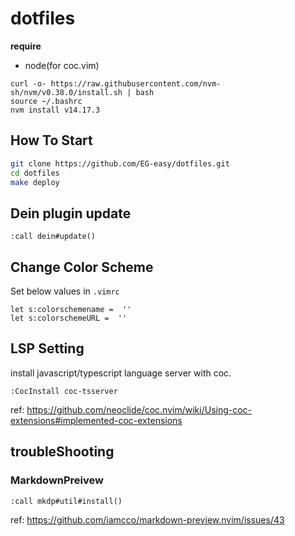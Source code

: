 # dotfiles

**require**
- node(for coc.vim)

```
curl -o- https://raw.githubusercontent.com/nvm-sh/nvm/v0.38.0/install.sh | bash
source ~/.bashrc
nvm install v14.17.3
```

## How To Start

```sh
git clone https://github.com/EG-easy/dotfiles.git
cd dotfiles
make deploy
```

## Dein plugin update
```vim
:call dein#update()
```

## Change Color Scheme
Set below values in `.vimrc`

```vim
let s:colorschemename =  ''
let s:colorschemeURL =  ''
```

## LSP Setting
install javascript/typescript language server with coc.
```
:CocInstall coc-tsserver
```

ref: https://github.com/neoclide/coc.nvim/wiki/Using-coc-extensions#implemented-coc-extensions

## troubleShooting

### MarkdownPreivew
```vim
:call mkdp#util#install()
```
ref: https://github.com/iamcco/markdown-preview.nvim/issues/43

